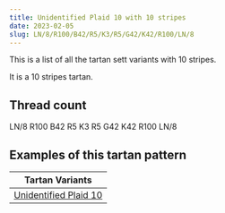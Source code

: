 ```yaml
---
title: Unidentified Plaid 10 with 10 stripes
date: 2023-02-05
slug: LN/8/R100/B42/R5/K3/R5/G42/K42/R100/LN/8
---
```

This is a list of all the tartan sett variants with 10 stripes.

It is a 10 stripes tartan.


## Thread count
LN/8 R100 B42 R5 K3 R5 G42 K42 R100 LN/8

## Examples of this tartan pattern

| Tartan Variants |
|---------------|
| [Unidentified Plaid 10](/variants/ln/8/r100/b42/r5/k3/r5/g42/k42/r100/ln/8-b5480b0-g008000-k000000-lne0e0e0-rc00000)||
